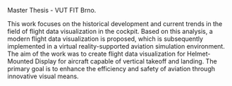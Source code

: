 Master Thesis - VUT FIT Brno.

This work focuses on the historical development and current trends in the field of flight data visualization in the cockpit. Based on this analysis, a modern flight data visualization is proposed, which is subsequently implemented in a virtual reality-supported aviation simulation environment. The aim of the work was to create flight data visualization for Helmet-Mounted Display for aircraft capable of vertical takeoff and landing. The primary goal is to enhance the efficiency and safety of aviation through innovative visual means.
